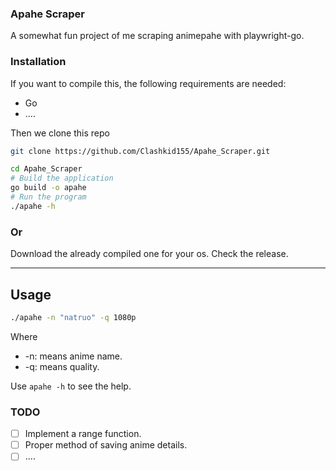 ### Apahe Scraper

A somewhat fun project of me scraping animepahe with playwright-go.

### Installation
If you want to compile this, the following requirements are needed:
- Go
- ....

Then we clone this repo
```bash
git clone https://github.com/Clashkid155/Apahe_Scraper.git

cd Apahe_Scraper
# Build the application
go build -o apahe
# Run the program 
./apahe -h
```
### Or 
Download the already compiled one for your os. Check the release.

___

## Usage

```bash
./apahe -n "natruo" -q 1080p
```

Where 
- -n: means anime name.
- -q: means quality.

Use `apahe -h` to see the help. 


### TODO
* [ ] Implement a range function.
* [ ] Proper method of saving anime details.
* [ ] ....